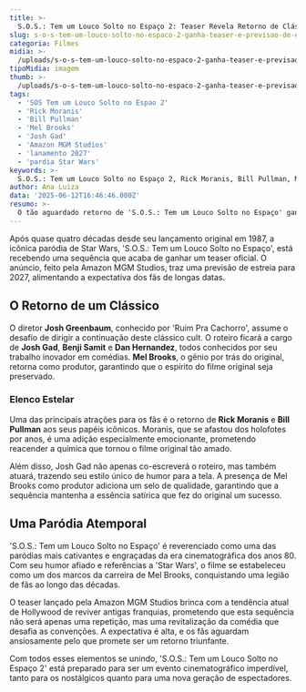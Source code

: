 ```yaml
---
title: >-
  S.O.S.: Tem um Louco Solto no Espaço 2: Teaser Revela Retorno de Clássico Cult com Moranis e Pullman
slug: s-o-s-tem-um-louco-solto-no-espaco-2-ganha-teaser-e-previsao-de-estreia
categoria: Filmes
midia: >-
  /uploads/s-o-s-tem-um-louco-solto-no-espaco-2-ganha-teaser-e-previsao-de-estreia-thumb.png
tipoMidia: imagem
thumb: >-
  /uploads/s-o-s-tem-um-louco-solto-no-espaco-2-ganha-teaser-e-previsao-de-estreia-thumb.png
tags:
  - 'SOS Tem um Louco Solto no Espao 2'
  - 'Rick Moranis'
  - 'Bill Pullman'
  - 'Mel Brooks'
  - 'Josh Gad'
  - 'Amazon MGM Studios'
  - 'lanamento 2027'
  - 'pardia Star Wars'
keywords: >-
  S.O.S.: Tem um Louco Solto no Espaço 2, Rick Moranis, Bill Pullman, Mel Brooks, Josh Gad, Amazon MGM Studios, lançamento 2027, paródia Star Wars
author: Ana Luiza
data: '2025-06-12T16:46:46.000Z'
resumo: >-
  O tão aguardado retorno de 'S.O.S.: Tem um Louco Solto no Espaço' ganha vida com teaser e previsão de estreia divulgados pela Amazon MGM Studios. Rick Moranis e Bill Pullman retornam em seus icônicos papéis, prometendo trazer de volta o humor e a sátira em 2027.
---
```


Após quase quatro décadas desde seu lançamento original em 1987, a icônica paródia de Star Wars, 'S.O.S.: Tem um Louco Solto no Espaço', está recebendo uma sequência que acaba de ganhar um teaser oficial. O anúncio, feito pela Amazon MGM Studios, traz uma previsão de estreia para 2027, alimentando a expectativa dos fãs de longas datas.

## O Retorno de um Clássico

O diretor **Josh Greenbaum**, conhecido por 'Ruim Pra Cachorro', assume o desafio de dirigir a continuação deste clássico cult. O roteiro ficará a cargo de **Josh Gad**, **Benji Samit** e **Dan Hernandez**, todos conhecidos por seu trabalho inovador em comédias. **Mel Brooks**, o gênio por trás do original, retorna como produtor, garantindo que o espírito do filme original seja preservado.

### Elenco Estelar

Uma das principais atrações para os fãs é o retorno de **Rick Moranis** e **Bill Pullman** aos seus papéis icônicos. Moranis, que se afastou dos holofotes por anos, é uma adição especialmente emocionante, prometendo reacender a química que tornou o filme original tão amado.

Além disso, Josh Gad não apenas co-escreverá o roteiro, mas também atuará, trazendo seu estilo único de humor para a tela. A presença de Mel Brooks como produtor adiciona um selo de qualidade, garantindo que a sequência mantenha a essência satírica que fez do original um sucesso.

## Uma Paródia Atemporal

'S.O.S.: Tem um Louco Solto no Espaço' é reverenciado como uma das paródias mais cativantes e engraçadas da era cinematográfica dos anos 80. Com seu humor afiado e referências a 'Star Wars', o filme se estabeleceu como um dos marcos da carreira de Mel Brooks, conquistando uma legião de fãs ao longo das décadas.

O teaser lançado pela Amazon MGM Studios brinca com a tendência atual de Hollywood de reviver antigas franquias, prometendo que esta sequência não será apenas uma repetição, mas uma revitalização da comédia que desafia as convenções. A expectativa é alta, e os fãs aguardam ansiosamente pelo que promete ser um retorno triunfante.

Com todos esses elementos se unindo, 'S.O.S.: Tem um Louco Solto no Espaço 2' está preparado para ser um evento cinematográfico imperdível, tanto para os nostálgicos quanto para uma nova geração de espectadores.